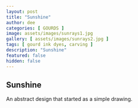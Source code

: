 ```yaml
---
layout: post
title: "Sunshine"
author: dee
categories: [ GOURDS ]
image: assets/images/sunrays1.jpg
gallery: [ assets/images/sunrays2.jpg ]
tags: [ gourd ink dyes, carving ]
description: "Sunshine"
featured: false
hidden: false
---
```


## Sunshine

An abstract design that started as a simple drawing.
